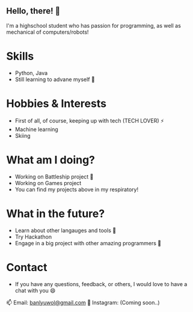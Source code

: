 ## Hello, there! 👋
I'm a highschool student who has passion for programming, as well as mechanical of computers/robots!


# Skills
- Python, Java
- Still learning to advane myself 🌱


# Hobbies & Interests
- First of all, of course, keeping up with tech (TECH LOVER) ⚡
- Machine learning
- Skiing


# What am I doing?
- Working on Battleship project 🔭
- Working on Games project
- You can find my projects above in my respiratory!


# What in the future?
- Learn about other langauges and tools 🤔
- Try Hackathon
- Engage in a big project with other amazing programmers 👯


# Contact
- If you have any questions, feedback, or others, I would love to have a chat with you 😄

📫 Email: banlyuwol@gmail.com
💬 Instagram: (Coming soon..)
